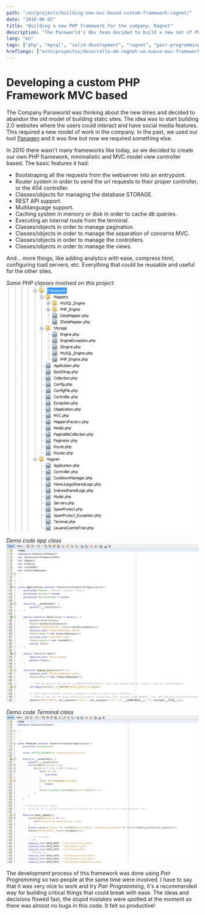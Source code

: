 ```yaml
---
path: "/en/projects/building-new-mvc-based-custom-framework-ragnet/"
date: "2010-06-02"
title: "Building a new PHP framework for the company, Ragnet"
description: "The Panaworld's dev team decided to build a new set of PHP libraries and tools in order to create a custom framework to host the next generation of 2.0 social, database heavy websites."
lang: "en"
tags: ["php", "mysql", "solid-development", "ragnet", "pair-programming", "private-project"]
hreflangs: ["es%%/proyectos/desarrollo-de-ragnet-un-nuevo-mvc-framework/", "en%%/en/projects/building-new-mvc-based-custom-framework-ragnet/"]
---
```

# Developing a custom PHP Framework MVC based

The Company Panaworld was thinking about the new times and decided to abandon the old model of building static sites. The idea was to start building 2.0 websites where the users could interact and have social media features. This required a new model of work in the company. In the past, we used our tool [Panagen](/en/projects/improving-panagen-performance/) and it was fine but now we required something else.

In 2010 there wasn't many frameworks like today, so we decided to create our own PHP framework, minimalistic and MVC model view controller based. The basic features it had:

* Bootstraping all the requests from the webserver into an entrypoint.
* Router system in order to send the url requests to their proper controller, or the 404 controller.
* Classes/objects for managing the database STORAGE.
* REST API support.
* Multilanguage support.
* Caching system in memory or disk in order to cache db queries.
* Executing an internal route from the terminal.
* Classes/objects in order to manage pagination.
* Classes/objects in order to manage the separation of concerns MVC.
* Classes/objects in order to manage the controllers.
* Classes/objects in order to manage the views.

And... more things, like adding analytics with ease, compress html, configuring load servers, etc. Everything that could be reusable and useful for the other sites.

*Some PHP classes involved on this project*
![ragnet-php-classes](snapshot-ragnetfw-libraries.jpg)

*Demo code app class*
![Código demostración](ragnetfw-app-file.jpg)

*Demo code Terminal class*
![Código demostración 2](ragnetfw-app-file2.jpg)

The development process of this framework was done using _Pair Programming_ so two people at the same time were involved. I have to say that it was very nice to work and try _Pair Programming_, it's a recommended way for building critical things that could break with ease. The ideas and decisions flowed fast, the stupid mistakes were spotted at the moment so there was almost no bugs in this code. It felt so productive!